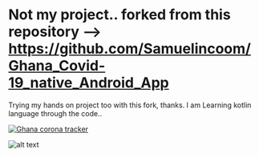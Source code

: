 # Not my project..  forked from this repository --> https://github.com/Samuelincoom/Ghana_Covid-19_native_Android_App

Trying my hands on project too with this fork, thanks. I am Learning kotlin language through the code..


<a href="https://dl.orangedox.com/GhanaCovidCasesNativeApp" rel="nofollow">
<img alt="Ghana corona tracker" src="https://i.ibb.co/8YDvwLw/trydemo.png">
</a>


![alt text](https://raw.githubusercontent.com/Samuelincoom/Ghana_Covid-19_native_Android_App/master/app-screenshots-fb-ad-2-min.png)






